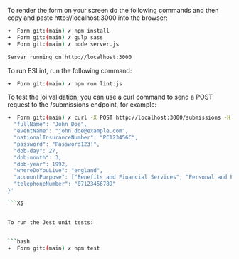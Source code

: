 

To render the form on your screen do the following commands and then copy and paste  http://localhost:3000 into the browser: 

```bash
➜  Form git:(main) ✗ npm install
➜  Form git:(main) ✗ gulp sass
➜  Form git:(main) ✗ node server.js

Server running on http://localhost:3000

```

To run ESLint, run the following command:


```bash
➜  Form git:(main) ✗ npm run lint:js    
```

To test the joi validation, you can use a curl command to send a POST request to the /submissions endpoint, for example:

```bash
➜  Form git:(main) ✗ curl -X POST http://localhost:3000/submissions -H "Content-Type: application/json" -d '{
  "fullName": "John Doe",
  "eventName": "john.doe@example.com",
  "nationalInsuranceNumber": "PC123456C",
  "password": "Password123!",
  "dob-day": 27,
  "dob-month": 3,
  "dob-year": 1992,
  "whereDoYouLive": "england",
  "accountPurpose": ["Benefits and Financial Services", "Personal and Family Services"],
  "telephoneNumber": "07123456789"
}'

```X$


To run the Jest unit tests:


```bash
➜  Form git:(main) ✗ npm test

```
